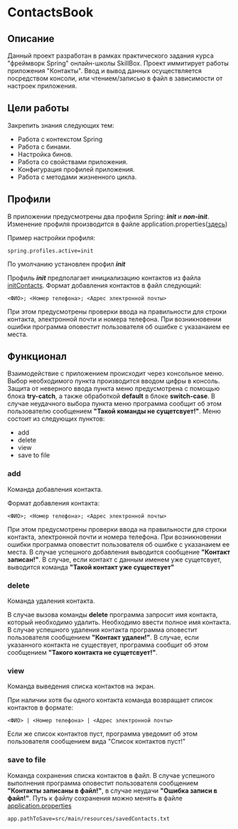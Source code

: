 # ContactsBook

## Описание
Данный проект разработан в рамках практического задания курса "фреймворк Spring" онлайн-школы SkillBox. 
Проект иммитирует работы приложения "Контакты". Ввод и вывод данных осуществляется посредством консоли, или чтением/записью в файл в зависимости от настроек приложения.

## Цели работы ##

Закрепить знания следующих тем:

+ Работа с контекстом Spring
+ Работа с бинами.
+ Настройка бинов.
+ Работа со свойствами приложения.
+ Конфигурация профилей приложения.
+ Работа с методами жизненного цикла.

## Профили
В приложении предусмотрены два профиля Spring: ***init*** и ***non-init***.
Изменение профиля производится в файле application.properties([здесь](https://github.com/Denisow23/contact-book-skillbox-spring-contexthomework/blob/master/src/main/resources/application.properties)) 

Пример настройки профиля:
```
spring.profiles.active=init
```
По умолчанию установлен профил ***init***

Профиль ***init*** предполагает инициализацию контактов из файла [initContacts](https://github.com/Denisow23/contact-book-skillbox-spring-contexthomework/blob/master/src/main/resources/initContacts.txt). Формат добавления контактов в файл следующий:
```
<ФИО>; <Номер телефона>; <Адрес электронной почты>
```
При этом предусмотрены проверки ввода на правильности для строки контакта, электронной почти и номера телефона. При возникновении ошибки программа оповестит пользователя об ошибке с указанаием ее места.

## Функционал

Взаимодействие с приложением происходит через консольное меню. Выбор необходимого пункта производится вводом цифры в консоль. Защита от неверного ввода пункта меню предусмотрена с помощью блока **try-catch**, а также обработкой **default** в блоке **switch-case**. В случае неудачного выбора пункта меню программа сообщит об этом пользователю сообщением **"Такой команды не сущетсвует!"**.  Меню состоит из следующих пунктов:
+ add
+ delete
+ view
+ save to file

### add

Команда добавления контакта.

Формат добавления контакта:
```
<ФИО>; <Номер телефона>; <Адрес электронной почты>
```
При этом предусмотрены проверки ввода на правильности для строки контакта, электронной почти и номера телефона. При возникновении ошибки программа оповестит пользователя об ошибке с указанаием ее места.
В случае успешного добавления выводится сообщение **"Контакт записан!"**. В случае, если контакт с данным именем уже сущетсвует, выводится команда **"Такой контакт уже существует"**

### delete

Команда удаления контакта.

В случае вызова команды **delete** программа запросит имя контакта, который необходимо удалить. Необходимо ввести полное имя контакта. В случае успешного удаления контакта программа оповестит пользователя сообщением **"Контакт удален!"**. В случае, если указанного контакта не существует, программа сообщит об этом сообщением **"Такого контакта не сущетсвует!"**.

### view

Команда выведения списка контактов на экран.

При наличии хотя бы одного контакта команда возвращает список контактов в формате: 
```
<ФИО> | <Номер телефона> | <Адрес электронной почты>
```
Если же список контактов пуст, программа уведомит об этом пользователя сообщением вида "Список контактов пуст!"

### save to file

Команда сохранения списка контактов в файл. В случае успешного выполнения программа оповестит пользователя сообщением **"Контакты записаны в файл!"**, в случае неудачи **"Ошибка записи в файл!"**.
Путь к файлу сохранения можно менять в файле [application.properties](https://github.com/Denisow23/contact-book-skillbox-spring-contexthomework/blob/master/src/main/resources/application.properties)
```
app.pathToSave=src/main/resources/savedContacts.txt
```

